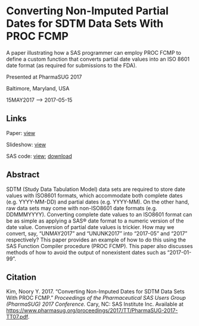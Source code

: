 # Converting Non-Imputed Partial Dates for SDTM Data Sets With PROC FCMP

A paper illustrating how a SAS programmer can employ PROC FCMP to define a custom function that converts partial date values into an ISO 8601 date format (as required for submissions to the FDA). 

Presented at PharmaSUG 2017

Baltimore, Maryland, USA 

15MAY2017 --> 2017-05-15


## Links

Paper: [view](https://www.pharmasug.org/proceedings/2017/TT/PharmaSUG-2017-TT07.pdf)

Slideshow: [view](https://github.com/noorykim/sas-d-v-convert-partial-dates/blob/master/PharmaSUG%202017%20slides.pdf)

SAS code: [view](https://github.com/noorykim/sas-d-v-convert-partial-dates/blob/master/PharmaSUG%202017%20paper%20code.sas); [download](PharmaSUG%202017%20paper%20code.sas)


## Abstract

SDTM (Study Data Tabulation Model) data sets are required to store date values with ISO8601 formats, which accommodate both complete dates (e.g. YYYY-MM-DD) and partial dates (e.g. YYYY-MM). On the other hand, raw data sets may come with non-ISO8601 date formats (e.g. DDMMMYYYY). Converting complete date values to an ISO8601 format can be as simple as applying a SAS® date format to a numeric version of the date value. Conversion of partial date values is trickier. How may we convert, say, “UNMAY2017” and “UNUNK2017” into “2017-05” and “2017” respectively? This paper provides an example of how to do this using the SAS Function Compiler procedure (PROC FCMP). This paper also discusses methods of how to avoid the output of nonexistent dates such as “2017-01-99”.

## Citation

Kim, Noory Y. 2017. “Converting Non-Imputed Dates for SDTM Data Sets With PROC FCMP.” _Proceedings of the Pharmaceutical SAS Users Group (PharmaSUG) 2017 Conference._ Cary, NC: SAS Institute Inc. Available at https://www.pharmasug.org/proceedings/2017/TT/PharmaSUG-2017-TT07.pdf. 

